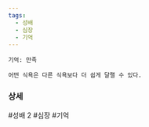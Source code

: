 ```yaml
---
tags:
  - 성배
  - 심장
  - 기억
---
```



```
기억: 만족

어떤 식욕은 다른 식욕보다 더 쉽게 달랠 수 있다.
```





### 상세

#성배 2 #심장 #기억 